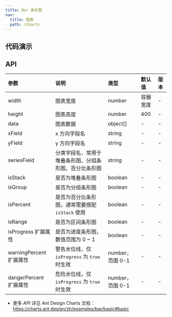 ```yaml
---
title: Bar 条形图
nav:
  title: 图表
  path: /charts
---
```


## 代码演示

<!-- prettier-ignore -->
<code src="./demo/basic.tsx" title="基础条形图"></code>
<code src="./demo/stack.tsx" title="堆叠条形图"></code>
<code src="./demo/group.tsx" title="分组条形图"></code>
<code src="./demo/percent.tsx" title="百分比条形图"></code>
<code src="./demo/progress.tsx" title="进度条形图" description="展示百分比，支持设置警告水位线、危险水位线"></code>
<code src="./demo/range.tsx" title="区间条形图"></code>

## API

| 参数 | 说明 | 类型 | 默认值 | 版本 |
| :-- | :-- | :-- | :-- | :-- |
| width | 图表宽度 | number | 容器宽度 | - |
| height | 图表高度 | number | 400 | - |
| data | 图表数据 | object[] | - | - |
| xField | x 方向字段名 | string | - | - |
| yField | y 方向字段名 | string | - | - |
| seriesField | 分类字段名，常用于堆叠条形图、分组条形图、百分比条形图 | string | - | - |
| isStack | 是否为堆叠条形图 | boolean | - | - |
| isGroup | 是否为分组条形图 | boolean | - | - |
| isPercent | 是否为百分比条形图，通常需要搭配 `isStack` 使用 | boolean | - | - |
| isRange | 是否为区间条形图 | boolean | - | - |
| isProgress <Badge>扩展属性</Badge> | 是否为进度条形图，数值范围为 0 ~ 1 | boolean | - | - |
| warningPercent <Badge>扩展属性</Badge> | 警告水位线，仅 `isProgress` 为 `true` 时生效 | number，范围 0-1 | - | - |
| dangerPercent <Badge>扩展属性</Badge> | 危险水位线，仅 `isProgress` 为 `true` 时生效 | number，范围 0-1 | - | - |

- 更多 API 详见 Ant Design Charts 文档：https://charts.ant.design/zh/examples/bar/basic#basic
